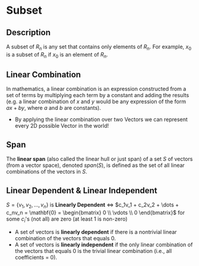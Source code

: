 # Subset

## Description

A subset of $R_n$ is any set that contains only elements of $R_n$.
For example, ${x_0}$ is a subset of $R_n$ if $x_0$ is an element of $R_n$.

## Linear Combination

In mathematics, a linear combination is an expression constructed from a set of terms by multiplying each term by a constant and adding the results (e.g. a linear combination of $x$ and $y$ would be any expression of the form $ax + by$, where $a$ and $b$ are constants).

- By applying the linear combination over two Vectors we can represent every 2D possible Vector in the world!

## Span

The **linear span** (also called the linear hull or just span) of a set $S$ of vectors (from a vector space), denoted $span(S)$, is defined as the set of all linear combinations of the vectors in $S$.

## Linear Dependent & Linear Independent

$S = \{v_1, v_2, \dots, v_n\}$ is **Linearly Dependent** $\iff$ $c_1v_1 + c_2v_2 + \dots + c_nv_n = \mathbf{0} = \begin{bmatrix} 0 \\ \vdots \\ 0 \end{bmatrix}$ for some $c_i$'s (not all) are zero (at least 1 is non-zero)

- A set of vectors is **linearly dependent** if there is a nontrivial linear combination of the vectors that equals 0.
- A set of vectors is **linearly independent** if the only linear combination of the vectors that equals 0 is the trivial linear combination (i.e., all coefficients = 0).
